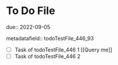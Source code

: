 # To Do File

due:: 2022-09-05

metadatafield:: todoTestFile_446\_93

- [ ] Task of todoTestFile_446 1 [[Query me]]
- [ ] Task of todoTestFile_446 2
